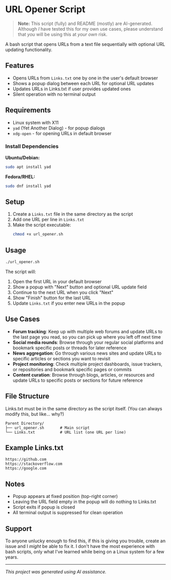 # URL Opener Script

> **Note:** This script (fully) and README (mostly) are AI-generated. Although *I* have tested this for my own use cases, please understand that *you* will be using this at *your own* risk.

A bash script that opens URLs from a text file sequentially with optional URL updating functionality.

## Features

- Opens URLs from `Links.txt` one by one in the user's default browser
- Shows a popup dialog between each URL for optional URL updates
- Updates URLs in Links.txt if user provides updated ones
- Silent operation with no terminal output

## Requirements

- Linux system with X11
- `yad` (Yet Another Dialog) - for popup dialogs
- `xdg-open` - for opening URLs in default browser

### Install Dependencies

**Ubuntu/Debian:**
```bash
sudo apt install yad
```

**Fedora/RHEL:**
```bash
sudo dnf install yad
```

## Setup

1. Create a `Links.txt` file in the same directory as the script
2. Add one URL per line in `Links.txt`
3. Make the script executable:
   ```bash
   chmod +x url_opener.sh
   ```

## Usage

```bash
./url_opener.sh
```

The script will:
1. Open the first URL in your default browser
2. Show a popup with "Next" button and optional URL update field
3. Continue to the next URL when you click "Next"
4. Show "Finish" button for the last URL
5. Update `Links.txt` if you enter new URLs in the popup

## Use Cases

- **Forum tracking**: Keep up with multiple web forums and update URLs to the last page you read, so you can pick up where you left off next time
- **Social media rounds**: Browse through your regular social platforms and bookmark specific posts or threads for later reference
- **News aggregation**: Go through various news sites and update URLs to specific articles or sections you want to revisit
- **Project monitoring**: Check multiple project dashboards, issue trackers, or repositories and bookmark specific pages or commits
- **Content curation**: Browse through blogs, articles, or resources and update URLs to specific posts or sections for future reference

## File Structure

Links.txt must be in the same directory as the script itself. (You can always modify this, but like... why?)

```
Parent Directory/
├── url_opener.sh       # Main script
└── Links.txt           # URL list (one URL per line)
```

## Example Links.txt

```
https://github.com
https://stackoverflow.com
https://google.com
```

## Notes

- Popup appears at fixed position (top-right corner)
- Leaving the URL field empty in the popup will do nothing to Links.txt
- Script exits if popup is closed
- All terminal output is suppressed for clean operation

## Support

To anyone unlucky enough to find this, if this is giving you trouble, create an issue and I *might* be able to fix it. I don't have the most experience with bash scripts, only what I've learned while being on a Linux system for a few years.

---

*This project was generated using AI assistance.*
